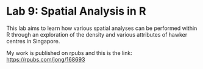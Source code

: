 # Lab 9: Spatial Analysis in R
This lab aims to learn how various spatial analyses can be performed within R through an exploration of the density and various attributes of hawker centres in Singapore.

My work is published on rpubs and this is the link: https://rpubs.com/jong/168693
